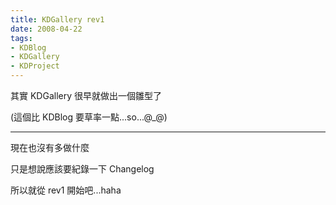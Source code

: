 ```yaml
---
title: KDGallery rev1
date: 2008-04-22
tags:
- KDBlog
- KDGallery
- KDProject
---
```

其實 KDGallery 很早就做出一個雛型了

(這個比 KDBlog 要草率一點...so...@_@)

---

現在也沒有多做什麼

只是想說應該要紀錄一下 Changelog

所以就從 rev1 開始吧...haha


